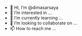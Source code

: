- 👋 Hi, I’m @dimasarsaya
- 👀 I’m interested in ...
- 🌱 I’m currently learning ...
- 💞️ I’m looking to collaborate on ...
- 📫 How to reach me ...

<!---
dimasarsaya/dimasarsaya is a ✨ special ✨ repository because its `README.md` (this file) appears on your GitHub profile.
You can click the Preview link to take a look at your changes.
--->
